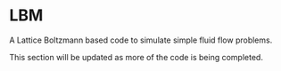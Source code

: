 # LBM
A Lattice Boltzmann based code to simulate simple fluid flow problems.


This section will be updated as more of the code is being completed.
